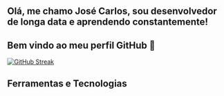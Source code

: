 ## Olá, me chamo José Carlos, sou desenvolvedor de longa data e aprendendo constantemente! 
## Bem vindo ao meu perfil GitHub 👋

[![GitHub Streak](https://github-readme-streak-stats.herokuapp.com/?user=jcarlos74)](https://git.io/streak-stats)

## Ferramentas e Tecnologias

<!--
**jcarlos74/jcarlos74** is a ✨ _special_ ✨ repository because its `README.md` (this file) appears on your GitHub profile.

Here are some ideas to get you started:

- 🔭 I’m currently working on ...
- 🌱 I’m currently learning ...
- 👯 I’m looking to collaborate on ...
- 🤔 I’m looking for help with ...
- 💬 Ask me about ...
- 📫 How to reach me: ...
- 😄 Pronouns: ...
- ⚡ Fun fact: ...
-->
